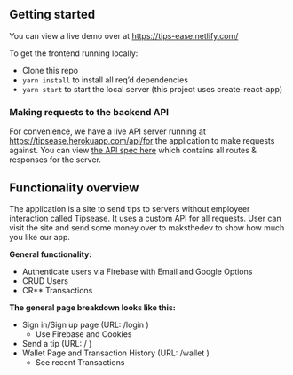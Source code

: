 ## Getting started

You can view a live demo over at https://tips-ease.netlify.com/

To get the frontend running locally:

- Clone this repo
- `yarn install` to install all req’d dependencies
- `yarn start` to start the local server (this project uses create-react-app)

### Making requests to the backend API

For convenience, we have a live API server running at https://tipsease.herokuapp.com/api/for the application to make requests against. You can view [the API spec here](https://github.com/tipsease03072019/tipsease/blob/master/EndPoint.md) which contains all routes & responses for the server.

## Functionality overview

The application is a site to send tips to servers without employeer interaction called Tipsease. It uses a custom API for all requests. User can visit the site and send some money over to maksthedev to show how much you like our app.

**General functionality:**

- Authenticate users via Firebase with Email and Google Options
- CRUD Users
- CR** Transactions

**The general page breakdown looks like this:**

- Sign in/Sign up page (URL: /login )
   - Use Firebase and Cookies
- Send a tip (URL: / )
- Wallet Page and Transaction History (URL: /wallet )
   - See recent Transactions